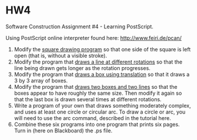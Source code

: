 HW4
===

Software Construction Assignment #4 - Learning PostScript.

Using PostScript online interpreter found here: http://www.feiri.de/pcan/

1. Modify the [square drawing program](http://www.tailrecursive.org/postscript/examples/box1.html) so that one side of the square is left open (that is, without a visible stroke).
2. Modify the program that [draws a line at different rotations](http://www.tailrecursive.org/postscript/examples/rotate.html) so that the line being drawn gets longer as the rotation progresses.
3. Modify the program that [draws a box using translation](http://www.tailrecursive.org/postscript/examples/translate.html) so that it draws a 3 by 3 array of boxes.
4. Modify the program that [draws two boxes and two lines](http://www.tailrecursive.org/postscript/examples/shadewidth.html) so that the boxes appear to have roughly the same size. Then modify it again so that the last box is drawn several times at different rotations.
5. Write a program of your own that draws something moderately complex, and uses at least one circle or circular arc. To draw a circle or arc, you will need to use the arc command, described in the tutorial here.
6. Combine these six programs into one program that prints six pages. Turn in (here on Blackboard) the .ps file.